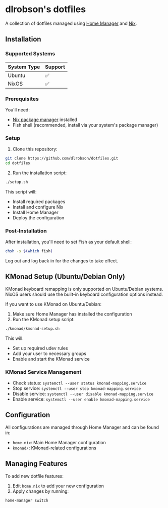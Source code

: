 # dlrobson's dotfiles

A collection of dotfiles managed using [Home Manager](https://github.com/nix-community/home-manager) and [Nix](https://nixos.org/).

## Installation

### Supported Systems

| System Type | Support |
|-------------|----|
| Ubuntu      | ✅ |
| NixOS       | ✅ |

### Prerequisites

You'll need:
- [Nix package manager](https://nixos.org/download.html) installed
- Fish shell (recommended, install via your system's package manager)

### Setup

1. Clone this repository:
```bash
git clone https://github.com/dlrobson/dotfiles.git
cd dotfiles
```

2. Run the installation script:
```bash
./setup.sh
```

This script will:
- Install required packages
- Install and configure Nix
- Install Home Manager
- Deploy the configuration

### Post-Installation

After installation, you'll need to set Fish as your default shell:
```bash
chsh -s $(which fish)
```

Log out and log back in for the changes to take effect.

## KMonad Setup (Ubuntu/Debian Only)

KMonad keyboard remapping is only supported on Ubuntu/Debian systems. NixOS users should use the built-in keyboard configuration options instead.

If you want to use KMonad on Ubuntu/Debian:

1. Make sure Home Manager has installed the configuration
2. Run the KMonad setup script:
```bash
./kmonad/kmonad-setup.sh
```

This will:
- Set up required udev rules
- Add your user to necessary groups
- Enable and start the KMonad service

### KMonad Service Management

- Check status: `systemctl --user status kmonad-mapping.service`
- Stop service: `systemctl --user stop kmonad-mapping.service`
- Disable service: `systemctl --user disable kmonad-mapping.service`
- Enable service: `systemctl --user enable kmonad-mapping.service`

## Configuration

All configurations are managed through Home Manager and can be found in:
- `home.nix`: Main Home Manager configuration
- `kmonad/`: KMonad-related configurations

## Managing Features

To add new dotfile features:
1. Edit `home.nix` to add your new configuration
2. Apply changes by running:
```bash
home-manager switch
```
